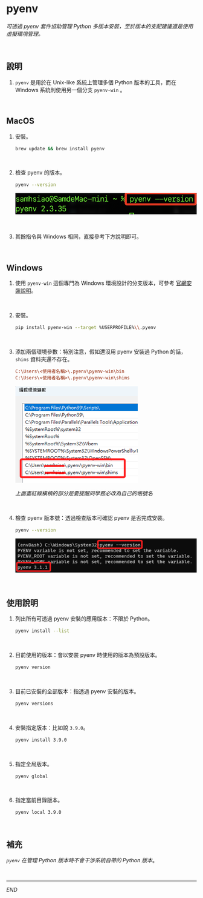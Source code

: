 # pyenv

_可透過 pyenv 套件協助管理 Python 多版本安裝，至於版本的支配建議還是使用虛擬環境管理。_

<br>

## 說明

1. `pyenv` 是用於在 Unix-like 系統上管理多個 Python 版本的工具，而在 Windows 系統則使用另一個分支 `pyenv-win` 。

<br>

##  MacOS

1. 安裝。

    ```bash
    brew update && brew install pyenv
    ```

<br>

2. 檢查 pyenv 的版本。

    ```bash
    pyenv --version
    ```

    ![](images/img_19.png)

<br>

3. 其餘指令與 Windows 相同，直接參考下方說明即可。

<br>

##  Windows

1. 使用 `pyenv-win` 這個專門為 Windows 環境設計的分支版本，可參考 [官網安裝說明](https://github.com/pyenv-win/pyenv-win/blob/master/docs/installation.md#python-pip)。

<br>

2. 安裝。

    ```bash
    pip install pyenv-win --target %USERPROFILE%\\.pyenv
    ```

<br>

3. 添加兩個環境參數：特別注意，假如還沒用 pyenv 安裝過 Python 的話， `shims` 資料夾還不存在。

    ```ini
    C:\Users\<使用者名稱>\.pyenv\pyenv-win\bin
    C:\Users\<使用者名稱>\.pyenv\pyenv-win\shims
    ```

    ![](images/img_37.png)
    
    _上面畫紅線橫槓的部分是要提醒同學務必改為自己的帳號名_

<br>

4. 檢查 pyenv 版本號：透過檢查版本可確認 pyenv 是否完成安裝。

    ```bash
    pyenv --version
    ```

    ![](images/img_18.png)

<br>

## 使用說明

1. 列出所有可透過 pyenv 安裝的應用版本：不限於 Python。

    ```bash
    pyenv install --list
    ```

<br>

2. 目前使用的版本：會以安裝 pyenv 時使用的版本為預設版本。

    ```bash
    pyenv version
    ```

<br>

3. 目前已安裝的全部版本：指透過 pyenv 安裝的版本。

    ```bash
    pyenv versions
    ```

<br>

4. 安裝指定版本：比如說 `3.9.0`。

    ```bash
    pyenv install 3.9.0
    ```

<br>

5. 指定全局版本。

    ```bash
    pyenv global
    ```

<br>

6. 指定當前目錄版本。

    ```bash
    pyenv local 3.9.0
    ```

<br>

## 補充

_`pyenv` 在管理 Python 版本時不會干涉系統自帶的 Python 版本_。

<br>

---

_END_